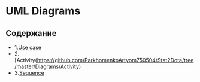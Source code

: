 # UML Diagrams
## Содержание 
- 1.[Use case](https://github.com/ParkhomenkoArtyom750504/Stat2Dota/tree/master/Diagrams/Use%20case)
- 2.[Activity(https://github.com/ParkhomenkoArtyom750504/Stat2Dota/tree/master/Diagrams/Activity)
- 3.[Sequence](https://github.com/ParkhomenkoArtyom750504/Stat2Dota/tree/master/Diagrams/Sequence)
